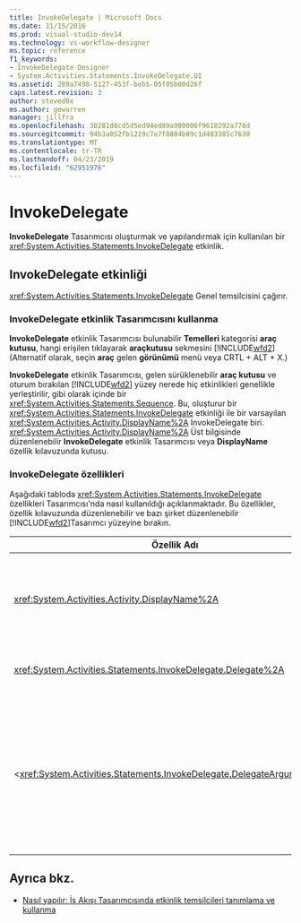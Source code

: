 ```yaml
---
title: InvokeDelegate | Microsoft Docs
ms.date: 11/15/2016
ms.prod: visual-studio-dev14
ms.technology: vs-workflow-designer
ms.topic: reference
f1_keywords:
- InvokeDelegate Designer
- System.Activities.Statements.InvokeDelegate.UI
ms.assetid: 289a7498-5127-453f-beb5-05f05b80d26f
caps.latest.revision: 3
author: steved0x
ms.author: gewarren
manager: jillfra
ms.openlocfilehash: 30281d8cd5d5ed94ed89a980006f9618292a778d
ms.sourcegitcommit: 94b3a052fb1229c7e7f8804b09c1d403385c7630
ms.translationtype: MT
ms.contentlocale: tr-TR
ms.lasthandoff: 04/23/2019
ms.locfileid: "62951976"
---
```

# <a name="invokedelegate"></a>InvokeDelegate

**InvokeDelegate** Tasarımcısı oluşturmak ve yapılandırmak için kullanılan bir <xref:System.Activities.Statements.InvokeDelegate> etkinlik.

## <a name="the-invokedelegate-activity"></a>InvokeDelegate etkinliği

<xref:System.Activities.Statements.InvokeDelegate> Genel temsilcisini çağırır.

### <a name="using-the-invokedelegate-activity-designer"></a>InvokeDelegate etkinlik Tasarımcısını kullanma

**InvokeDelegate** etkinlik Tasarımcısı bulunabilir **Temelleri** kategorisi **araç kutusu**, hangi erişilen tıklayarak **araçkutusu** sekmesini [!INCLUDE[wfd2](../includes/wfd2-md.md)] (Alternatif olarak, seçin **araç** gelen **görünümü** menü veya CRTL + ALT + X.)

**InvokeDelegate** etkinlik Tasarımcısı, gelen sürüklenebilir **araç kutusu** ve oturum bırakılan [!INCLUDE[wfd2](../includes/wfd2-md.md)] yüzey nerede hiç etkinlikleri genellikle yerleştirilir, gibi olarak içinde bir <xref:System.Activities.Statements.Sequence>. Bu, oluşturur bir <xref:System.Activities.Statements.InvokeDelegate> etkinliği ile bir varsayılan <xref:System.Activities.Activity.DisplayName%2A> InvokeDelegate biri. <xref:System.Activities.Activity.DisplayName%2A> Üst bilgisinde düzenlenebilir **InvokeDelegate** etkinlik Tasarımcısı veya **DisplayName** özellik kılavuzunda kutusu.

### <a name="the-invokedelegate-properties"></a>InvokeDelegate özellikleri

Aşağıdaki tabloda <xref:System.Activities.Statements.InvokeDelegate> özellikleri Tasarımcısı'nda nasıl kullanıldığı açıklanmaktadır. Bu özellikler, özellik kılavuzunda düzenlenebilir ve bazı şirket düzenlenebilir [!INCLUDE[wfd2](../includes/wfd2-md.md)]Tasarımcı yüzeyine bırakın.

|Özellik Adı|Gerekli|Kullanım|
|-------------------|--------------|-----------|
|<xref:System.Activities.Activity.DisplayName%2A>|False|Kolay adı <xref:System.Activities.Statements.InvokeDelegate> etkinlik. InvokeDelegate varsayılan değerdir.<br /><br /> Ancak <xref:System.Activities.Activity.DisplayName%2A> kati şekilde gerekli değil kullanmak için en iyi bir uygulamadır.|
|<xref:System.Activities.Statements.InvokeDelegate.Delegate%2A>|Doğru|Adını <xref:System.Activities.ActivityDelegate> etkinlik yürütüldüğünde çağrılabilir. Bu özellik, Tasarımcı yüzeyinde düzenlenebilir. Bu zorunlu bir özelliğidir.|
|<<xref:System.Activities.Statements.InvokeDelegate.DelegateArguments%2A>|False|Çağrılan temsilci bağımsız değişken koleksiyonu. Anahtarları adlarıdır <xref:System.Activities.DelegateArgument> üzerindeki nesneleri <xref:System.Activities.ActivityDelegate> ve bağımsız değişkenler, ifadeler değerlendirilir ve karşılık gelen atanan değerler <xref:System.Activities.DelegateArgument> nesneleri. Özellik kılavuzunda, üç nokta düğmesini **DelegateArguments** alanını görüntüler **DelegateArguments** iletişim, bu özelliği ayarlayabilirsiniz. Tıklayın **bağımsız değişken oluşturma** bağımsız değişkenleri eklemek için alan.|

## <a name="see-also"></a>Ayrıca bkz.

- [Nasıl yapılır: İş Akışı Tasarımcısında etkinlik temsilcileri tanımlama ve kullanma](../workflow-designer/how-to-define-and-consume-activity-delegates-in-the-workflow-designer.md)